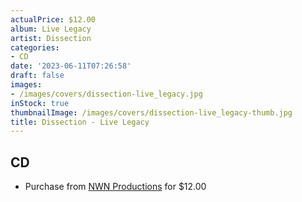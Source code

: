 ```yaml
---
actualPrice: $12.00
album: Live Legacy
artist: Dissection
categories:
- CD
date: '2023-06-11T07:26:58'
draft: false
images:
- /images/covers/dissection-live_legacy.jpg
inStock: true
thumbnailImage: /images/covers/dissection-live_legacy-thumb.jpg
title: Dissection - Live Legacy
---
```


## CD
* Purchase from [NWN Productions](http://shop.nwnprod.com/index.php?route=product/product&path=93&product_id=35469&sort=pd.name&order=ASC) for $12.00
